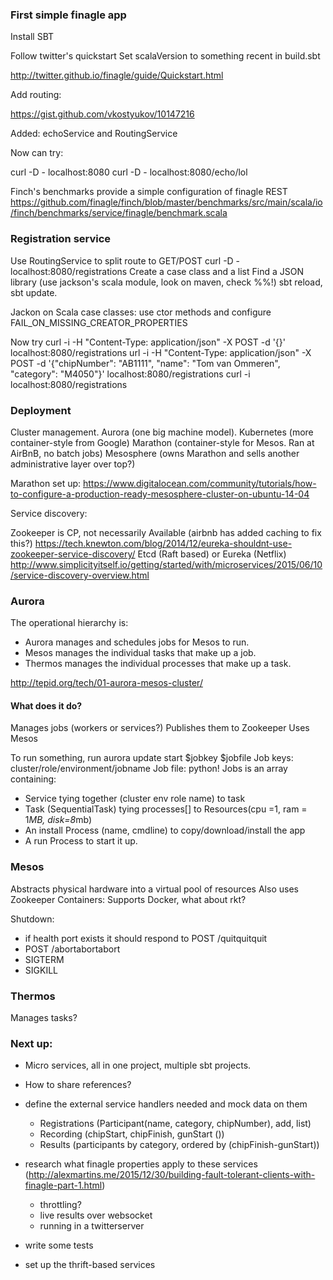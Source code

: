 ### First simple finagle app

Install SBT

Follow twitter's quickstart
Set scalaVersion to something recent in build.sbt

http://twitter.github.io/finagle/guide/Quickstart.html

Add routing:

https://gist.github.com/vkostyukov/10147216

Added: echoService and RoutingService

Now can try:

curl -D - localhost:8080
curl -D - localhost:8080/echo/lol

Finch's benchmarks provide a simple configuration of finagle REST
https://github.com/finagle/finch/blob/master/benchmarks/src/main/scala/io/finch/benchmarks/service/finagle/benchmark.scala


### Registration service

Use RoutingService to split route to GET/POST
curl -D - localhost:8080/registrations
Create a case class and a list
Find a JSON library (use jackson's scala module, look on maven, check %%!)
sbt reload, sbt update.

Jackon on Scala case classes: use ctor methods and configure FAIL_ON_MISSING_CREATOR_PROPERTIES

Now try
curl -i -H "Content-Type: application/json" -X POST -d '{}' localhost:8080/registrations
url -i -H "Content-Type: application/json" -X POST -d '{"chipNumber": "AB1111", "name": "Tom van Ommeren", "category": "M4050"}' localhost:8080/registrations
curl -i localhost:8080/registrations


### Deployment

Cluster management. 
Aurora (one big machine model).
Kubernetes (more container-style from Google)
Marathon (container-style for Mesos. Ran at AirBnB, no batch jobs)
Mesosphere (owns Marathon and sells another administrative layer over top?)

Marathon set up:
https://www.digitalocean.com/community/tutorials/how-to-configure-a-production-ready-mesosphere-cluster-on-ubuntu-14-04

Service discovery:

Zookeeper is CP, not necessarily Available (airbnb has added caching to fix this?) https://tech.knewton.com/blog/2014/12/eureka-shouldnt-use-zookeeper-service-discovery/
Etcd (Raft based) or Eureka (Netflix)
http://www.simplicityitself.io/getting/started/with/microservices/2015/06/10/service-discovery-overview.html

### Aurora

 The operational hierarchy is:

* Aurora manages and schedules jobs for Mesos to run.
* Mesos manages the individual tasks that make up a job.
* Thermos manages the individual processes that make up a task.

http://tepid.org/tech/01-aurora-mesos-cluster/

#### What does it do? 

Manages jobs (workers or services?)
Publishes them to Zookeeper
Uses Mesos

To run something, run aurora update start $jobkey $jobfile
Job keys: cluster/role/environment/jobname
Job file: python!
Jobs is an array containing: 

* Service tying together (cluster env role name) to task
* Task (SequentialTask) tying processes[] to Resources(cpu =1, ram = 1*MB, disk=8*mb)
* An install Process (name, cmdline) to copy/download/install the app
* A run Process to start it up. 

### Mesos

Abstracts physical hardware into a virtual pool of resources
Also uses Zookeeper
Containers: Supports Docker, what about rkt?

Shutdown:

* if health port exists it should respond to POST /quitquitquit
* POST /abortabortabort
* SIGTERM
* SIGKILL

### Thermos

Manages tasks?


### Next up:

* Micro services, all in one project, multiple sbt projects. 
* How to share references?

* define the external service handlers needed and mock data on them
    * Registrations (Participant(name, category, chipNumber), add, list)
    * Recording (chipStart, chipFinish, gunStart ())
    * Results (participants by category, ordered by (chipFinish-gunStart))
* research what finagle properties apply to these services (http://alexmartins.me/2015/12/30/building-fault-tolerant-clients-with-finagle-part-1.html)
    - throttling?
    - live results over websocket
    - running in a twitterserver
* write some tests
* set up the thrift-based services